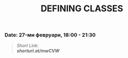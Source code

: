 <h1 align="center">DEFINING CLASSES</h1>
    <br>

<h3>Date: 27-ми февруари, 18:00 - 21:30</h3>

<blockquote>
    <i>
        Short Link: <br> 
        <b>
            shorturl.at/mwCVW
        </b> 
    </i>
</blockquote>
